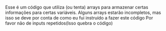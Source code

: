 Esse é um código que utiliza (ou tenta) arrays para armazenar certas informações para certas variáveis. 
Alguns arrays estarão incompletos, mas isso se deve por conta de como eu fui instruído a fazer este código
Por favor não de inputs repetidos(Isso quebra o código)
